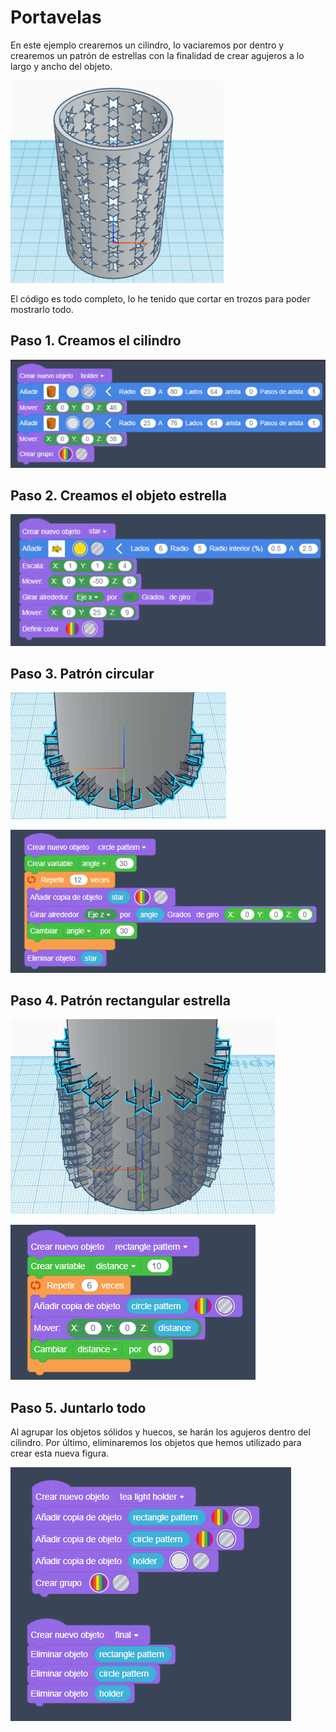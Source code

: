 # Portavelas

En este ejemplo crearemos un cilindro, lo vaciaremos por dentro y crearemos un patrón de estrellas con la finalidad de crear agujeros a lo largo y ancho del objeto.

![imagen](2022-12-05-10-42-07.png)

El código es todo completo, lo he tenido que cortar en trozos para poder mostrarlo todo.

## Paso 1. Creamos el cilindro

![imagen](img/2022-12-07-09-13-27.png)

## Paso 2. Creamos el objeto estrella

![imagen](img/2022-12-07-09-12-38.png)

## Paso 3. Patrón circular

![imagen](img/2022-12-07-09-19-59.png)

![imagen](img/2022-12-07-09-14-26.png)

## Paso 4. Patrón rectangular estrella

![imagen](img/2022-12-07-09-20-50.png)

![imagen](img/2022-12-07-09-14-15.png)

## Paso 5. Juntarlo todo

Al agrupar los objetos sólidos y huecos, se harán los agujeros dentro del cilindro. Por último, eliminaremos los objetos que hemos utilizado para crear esta nueva figura.

![imagen](2022-12-05-10-41-43.png)
